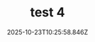 ---
image: /static/img/portrait/test/test-4.png
title: test 4
category: Portrait
album: test
date: 2025-10-23T10:25:58.846Z
---